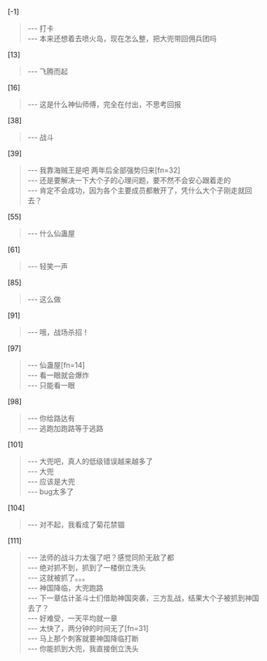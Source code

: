 
[-1] 
>--- 打卡<br>
>--- 本来还想着去喷火岛，现在怎么整，把大兜带回佣兵团吗<br>

[13] 
>--- 飞腾而起<br>

[16] 
>--- 这是什么神仙师傅，完全在付出，不思考回报<br>

[38] 
>--- 战斗<br>

[39] 
>--- 我靠海贼王是吧  两年后全部强势归来[fn=32]<br>
>--- 还是要解决一下大个子的心理问题，要不然不会安心跟着走的<br>
>--- 肯定不会成功，因为各个主要成员都散开了，凭什么大个子刚走就回去？<br>

[55] 
>--- 什么仙蛊屋<br>

[61] 
>--- 轻笑一声<br>

[85] 
>--- 这么做<br>

[91] 
>--- 哦，战场杀招！<br>

[97] 
>--- 仙蛊屋[fn=14]<br>
>--- 看一眼就会爆炸<br>
>--- 只能看一眼<br>

[98] 
>--- 你给路达有<br>
>--- 逃跑加跑路等于逃路<br>

[101] 
>--- 大兜吧，真人的低级错误越来越多了<br>
>--- 大兜<br>
>--- 应该是大兜<br>
>--- bug太多了<br>

[104] 
>--- 对不起，我看成了菊花禁锢<br>

[111] 
>--- 法师的战斗力太强了吧？感觉同阶无敌了都<br>
>--- 绝对抓不到，抓到了一楼倒立洗头<br>
>--- 这就被抓了。。。<br>
>--- 神国降临，大兜跑路<br>
>--- 下一章估计圣斗士们借助神国突袭，三方乱战，结果大个子被抓到神国去了？<br>
>--- 好难受，一天平均就一章<br>
>--- 太快了，两分钟的时间无了[fn=31]<br>
>--- 马上那个刺客就要神国降临打断<br>
>--- 你能抓到大兜，我直接倒立洗头<br>
